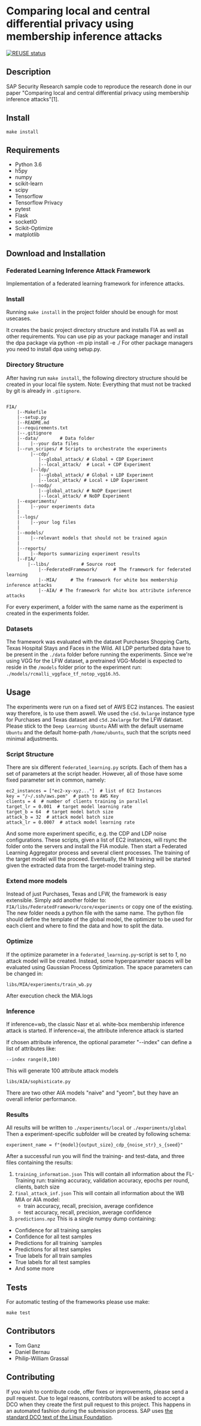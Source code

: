 # Comparing local and central differential privacy using membership inference attacks

[![REUSE status](https://api.reuse.software/badge/github.com/SAP/security-research-fed-dp-mia)](https://api.reuse.software/info/github.com/SAP/security-research-fed-dp-mia)

## Description

SAP Security Research sample code to reproduce the research done in our paper 
"Comparing local and central differential privacy using membership inference attacks"[1].
## Install

```
make install
```

## Requirements

- Python 3.6
- h5py
- numpy
- scikit-learn
- scipy
- Tensorflow
- Tensorflow Privacy
- pytest
- Flask
- socketIO
- Scikit-Optimize
- matplotlib


## Download and Installation

### Federated Learning Inference Attack Framework

Implementation of a federated learning framework for inference attacks.

### Install

Running `make install` in the project folder should be enough for most usecases.

It creates the basic project directory structure and installs FIA as well as other requirements. You can use pip as your package manager and install the dpa package via python -m pip install -e ./ For other package managers you need to install dpa using setup.py.

### Directory Structure
After having run `make install`, the following directory structure should be created in your local file system. Note: Everything that must not be tracked by git is already in `.gitignore`.
```

FIA/
    |--Makefile
    |--setup.py
    |--README.md
    |--requirements.txt
    |--.gitignore
    |--data/ 		# Data folder
    |    |--your data files
    |--run_scripes/ # Scripts to orchestrate the experiments
         |--cdp/  
            |--global_attack/ # Global + CDP Experiment
            |--local_attack/  # Local + CDP Experiment
         |--ldp/
            |--global_attack/ # Global + LDP Experiment
            |--local_attack/ # Local + LDP Experiment
         |--nodp/
            |--global_attack/ # NoDP Experiment
            |--local_attack/ # NoDP Experiment 
    |--experiments/
    |    |--your experiments data
    |
    |--logs/	
    |    |--your log files
    |
    |--models/
    |    |--relevant models that should not be trained again
    |
    |--reports/
    |    |--Reports summarizing experiment results
    |--FIA/
        |--libs/			# Source root
            |--FederatedFramework/		# The framework for federated learning
            |--MIA/		# The framework for white box membership inference attacks
            |--AIA/ # The framework for white box attribute inference attacks
```

For every experiment, a folder with the same name as the experiment is created in the experiments folder.

### Datasets

The framework was evaluated with the dataset Purchases Shopping Carts, Texas Hospital Stays and Faces in the Wild.
All LDP perturbed data have to be present in the `./data` folder before running the experiments.
Since we're using VGG for the LFW dataset, a pretrained VGG-Model is expected to reside in the `/models` folder prior to the experiment run:
`./models/rcmalli_vggface_tf_notop_vgg16.h5`.

## Usage

The experiments were run on a fixed set of AWS EC2 instances. The easiest way therefore, is to use them aswell.
We used the `c5d.9xlarge` instance type for Purchases and Texas dataset and `c5d.24xlarge` for the LFW dataset.
Please stick to the `Deep Learning Ubuntu` AMI with the default username `Ubuntu` and the default home-path `/home/ubuntu`, such that the scripts need minimal adjustments.
 

### Script Structure

There are six different `federated_learning.py` scripts. Each of them has a set of parameters at the script header. 
However, all of those have some fixed parameter set in common, namely:
```
ec2_instances = ["ec2-xy-xyz..."]  # list of EC2 Instances
key = "/~/.ssh/aws.pem"  # path to AWS Key
clients = 4  # number of clients training in parallel
target_lr = 0.001  # target model learning rate
target_b = 64  # target model batch size
attack_b = 32  # attack model batch size
attack_lr = 0.0007  # attack model learning rate
```

And some more experiment specific, e.g. the CDP and LDP noise configurations.
These scripts, given a list of EC2 instances, will rsync the folder onto the servers and install the FIA module.
Then start a Federated Learning Aggregator process and several client processes. The training of the target model will the proceed.
Eventually, the MI training will be started given the extracted data from the target-model training step.

### Extend more models

Instead of just Purchases, Texas and LFW, the framework is easy extensible. Simply add another folder to:
`FIA/libs/FederatedFramework/core/experiments` or copy one of the existing. The new folder needs a python file with the same name.
The python file should define the template of the global model, the optimizer to be used for each client and where to find the data and how to split the data.

### Optimize

If the optimize parameter in a `federated_learning.py`-script is set to *1*, no attack model will be created. Instead, some hyperparameter spaces will be evaluated
using Gaussian Process Optimization. The space parameters can be changed in:
```
libs/MIA/experiments/train_wb.py 
```

After execution check the MIA.logs

### Inference

If inference=wb, the classic Nasr et al. white-box membership inference attack is started.
If inference=ai, the attribute inference attack is started

If chosen attribute inference, the optional parameter "--index" can define a list of attributes like:

```
--index range(0,100)
```
This will generate 100 attribute attack models

```
libs/AIA/sophisticate.py
```
There are two other AIA models "naive" and "yeom", but they have an overall inferior performance.

### Results

All results will be written to `./experiments/local` or `./experiments/global`
Then a experiment-specific subfolder will be created by following schema:

`experiment_name = f"{model}{output_size}_cdp_{noise_str}_s_{seed}"`

After a successful run you will find the training- and test-data, and three files containing the results:

1. `training_information.json`
This will contain all information about the FL-Training run: 
training accuracy, validation accuracy, epochs per round, clients, batch size
2. `final_attack_inf.json`
This will contain all information about the WB MIA or AIA model:
    - train accuracy, recall, precision, average confidence
    - test accuracy, recall, precision, average confidence
3. `predictions.npz`
This is a single numpy dump containing:
- Confidence for all training samples
- Confidence for all test samples
- Predictions for all training `samples
- Predictions for all test samples
- True labels for all train samples
- True labels for all test samples
- And some more


## Tests
For automatic testing of the frameworks please use make:

```
make test
```

## Contributors

- Tom Ganz
- Daniel Bernau
- Philip-William Grassal

## Contributing
If you wish to contribute code, offer fixes or improvements, please send a pull request. Due to legal reasons, contributors will be asked to accept a DCO when they create the first pull request to this project. This happens in an automated fashion during the submission process. SAP uses [the standard DCO text of the Linux Foundation](https://developercertificate.org/).
